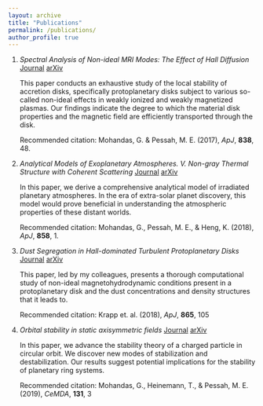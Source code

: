 ```yaml
---
layout: archive
title: "Publications"
permalink: /publications/
author_profile: true
---
```



1. *Spectral Analysis of Non-ideal MRI Modes: The Effect of Hall Diffusion*
   [Journal](https://iopscience.iop.org/article/10.3847/1538-4357/aa6118/pdf)
   [arXiv](https://arxiv.org/abs/1702.04979)

   This paper conducts an exhaustive study of the local stability of accretion disks, specifically protoplanetary disks 
   subject to various so-called non-ideal effects in weakly ionized and weakly magnetized plasmas. Our findings indicate 
   the degree to which the material disk properties and the magnetic field are efficiently transported through the disk.
   
   Recommended citation: Mohandas, G. & Pessah, M. E. (2017), <i>ApJ</i>, **838**, 48.
  
2. *Analytical Models of Exoplanetary Atmospheres. V. Non-gray Thermal Structure with Coherent Scattering*
   [Journal](https://iopscience.iop.org/article/10.3847/1538-4357/aab35d/pdf)
   [arXiv](https://arxiv.org/abs/1803.00629)
   
   In this paper, we derive a comprehensive analytical model of irradiated planetary atmospheres. 
   In the era of extra-solar planet discovery, this model would prove beneficial in understanding the atmospheric properties
   of these distant worlds.
   
   Recommended citation: Mohandas, G., Pessah, M. E., & Heng, K. (2018), <i>ApJ</i>, **858**, 1.
   
3. *Dust Segregation in Hall-dominated Turbulent Protoplanetary Disks*
   [Journal](https://iopscience.iop.org/article/10.3847/1538-4357/aadcf0/pdf)
   [arXiv](https://arxiv.org/abs/1808.07660)
   
   This paper, led by my colleagues, presents a thorough computational study of non-ideal magnetohydrodynamic conditions
   present in a protoplanetary disk and the dust concentrations and density structures that it leads to.
   
   Recommended citation: Krapp et. al. (2018), <i>ApJ</i>, **865**, 105
   
4. *Orbital stability in static axisymmetric fields*
   [Journal](https://link.springer.com/article/10.1007%2Fs10569-018-9881-1)
   [arXiv](https://arxiv.org/abs/1801.07106)
   
   In this paper, we advance the stability theory of a charged particle in circular orbit. We discover new modes of
   stabilization and destabilization. Our results suggest potential implications for the stability of planetary ring
   systems.
   
   Recommended citation: Mohandas, G., Heinemann, T., & Pessah, M. E. (2019), <i>CeMDA</i>, **131**, 3
